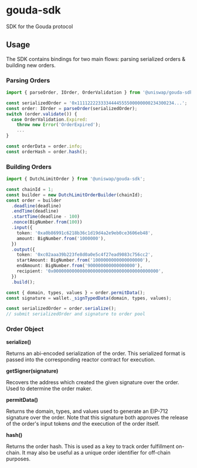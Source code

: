 # gouda-sdk

SDK for the Gouda protocol

## Usage

The SDK contains bindings for two main flows: parsing serialized orders & building new orders.

### Parsing Orders
```ts
import { parseOrder, IOrder, OrderValidation } from '@uniswap/gouda-sdk';

const serializedOrder = '0x1111222233334444555500000000234300234...';
const order: IOrder = parseOrder(serializedOrder);
switch (order.validate()) {
  case OrderValidation.Expired:
    throw new Error('OrderExpired');
    ...
}

const orderData = order.info;
const orderHash = order.hash();
```


### Building Orders

```ts
import { DutchLimitOrder } from '@uniswap/gouda-sdk';

const chainId = 1;
const builder = new DutchLimitOrderBuilder(chainId);
const order = builder
  .deadline(deadline)
  .endTime(deadline)
  .startTime(deadline - 100)
  .nonce(BigNumber.from(100))
  .input({
    token: '0xa0b86991c6218b36c1d19d4a2e9eb0ce3606eb48',
    amount: BigNumber.from('1000000'),
  })
  .output({
    token: '0xc02aaa39b223fe8d0a0e5c4f27ead9083c756cc2',
    startAmount: BigNumber.from('1000000000000000000'),
    endAmount: BigNumber.from('900000000000000000'),
    recipient: '0x0000000000000000000000000000000000000000',
  })
  .build();

const { domain, types, values } = order.permitData();
const signature = wallet._signTypedData(domain, types, values);

const serializedOrder = order.serialize();
// submit serializedOrder and signature to order pool
```

### Order Object

**serialize()**

Returns an abi-encoded serialization of the order. This serialized format is passed into the corresponding reactor contract for execution.


**getSigner(signature)**

Recovers the address which created the given signature over the order. Used to determine the order maker.


**permitData()**

Returns the domain, types, and values used to generate an EIP-712 signature over the order. Note that this signature both approves the release of the order's input tokens _and_ the execution of the order itself.


**hash()**

Returns the order hash. This is used as a key to track order fulfillment on-chain. It may also be useful as a unique order identifier for off-chain purposes.
